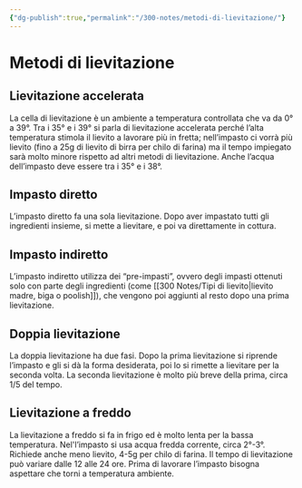 ```yaml
---
{"dg-publish":true,"permalink":"/300-notes/metodi-di-lievitazione/"}
---
```


# Metodi di lievitazione
## Lievitazione accelerata 
La cella di lievitazione è un ambiente a temperatura controllata che va da 0° a 39°. Tra i 35° e i 39° si parla di lievitazione accelerata perché l’alta temperatura stimola il lievito a lavorare più in fretta; nell’impasto ci vorrà più lievito (fino a 25g di lievito di birra per chilo di farina) ma il tempo impiegato sarà molto minore rispetto ad altri metodi di lievitazione. Anche l’acqua dell’impasto deve essere tra i 35° e i 38°.
## Impasto diretto
L’impasto diretto fa una sola lievitazione. Dopo aver impastato tutti gli ingredienti insieme, si mette a lievitare, e poi va direttamente in cottura.
## Impasto indiretto
L’impasto indiretto utilizza dei “pre-impasti”, ovvero degli impasti ottenuti solo con parte degli ingredienti (come [[300 Notes/Tipi di lievito\|lievito madre, biga o poolish]]), che vengono poi aggiunti al resto dopo una prima lievitazione.
## Doppia lievitazione
La doppia lievitazione ha due fasi. Dopo la prima lievitazione si riprende l’impasto e gli si dà la forma desiderata, poi lo si rimette a lievitare per la seconda volta. La seconda lievitazione è molto più breve della prima, circa 1/5 del tempo.
## Lievitazione a freddo
La lievitazione a freddo si fa in frigo ed è molto lenta per la bassa temperatura. Nel'l’impasto si usa acqua fredda corrente, circa 2°-3°. Richiede anche meno lievito, 4-5g per chilo di farina. Il tempo di lievitazione può variare dalle 12 alle 24 ore. Prima di lavorare l’impasto bisogna aspettare che torni a temperatura ambiente.